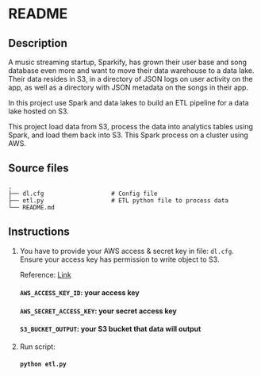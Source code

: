 # README

## Description
A music streaming startup, Sparkify, has grown their user base and song database even more and want to move their data warehouse to a data lake. Their data resides in S3, in a directory of JSON logs on user activity on the app, as well as a directory with JSON metadata on the songs in their app.

In this project use Spark and data lakes to build an ETL pipeline for a data lake hosted on S3. 

This project load data from S3, process the data into analytics tables using Spark, and load them back into S3. This Spark process on a cluster using AWS.


## Source files
    .
    ├── dl.cfg                   # Config file
    ├── etl.py                   # ETL python file to process data
    └── README.md


## Instructions

1. You have to provide your AWS access & secret key in file: `dl.cfg`. Ensure your access key has permission to write object to S3. 

    Reference: [Link](https://docs.aws.amazon.com/IAM/latest/UserGuide/reference_policies_examples_s3_rw-bucket.html)


    #### `AWS_ACCESS_KEY_ID`: your access key
    #### `AWS_SECRET_ACCESS_KEY`: your secret access key
    #### `S3_BUCKET_OUTPUT`: your S3 bucket that data will output

2. Run script:

    #### `python etl.py`